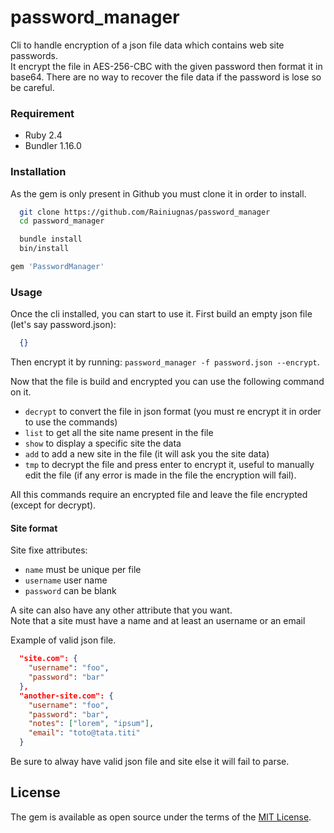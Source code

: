 # password_manager

Cli to handle encryption of a json file data which contains web site passwords.  
It encrypt the file in AES-256-CBC with the given password then format it in base64.
There are no way to recover the file data if the password is lose so be careful.

### Requirement
- Ruby 2.4
- Bundler 1.16.0

### Installation

As the gem is only present in Github you must clone it in order to install.

```sh
  git clone https://github.com/Rainiugnas/password_manager
  cd password_manager

  bundle install
  bin/install
```

```ruby
gem 'PasswordManager'
```

### Usage

Once the cli installed, you can start to use it.
First build an empty json file (let's say password.json):

```json
  {}
```

Then encrypt it by running: `password_manager -f password.json --encrypt`.

Now that the file is build and encrypted you can use the following command on it.

- `decrypt` to convert the file in json format (you must re encrypt it in order to use the commands)
- `list` to get all the site name present in the file
- `show` to display a specific site the data
- `add` to add a new site in the file (it will ask you the site data)
- `tmp` to decrypt the file and press enter to encrypt it, useful to manually edit the file (if any error is made in the file the encryption will fail).

All this commands require an encrypted file and leave the file encrypted (except for decrypt).

#### Site format

Site fixe attributes:

- `name` must be unique per file
- `username` user name
- `password` can be blank

A site can also have any other attribute that you want.  
Note that a site must have a name and at least an username or an email

Example of valid json file.
```json
  "site.com": {
    "username": "foo",
    "password": "bar"
  },
  "another-site.com": {
    "username": "foo",
    "password": "bar",
    "notes": ["lorem", "ipsum"],
    "email": "toto@tata.titi"
  }
```

Be sure to alway have valid json file and site else it will fail to parse.

## License

The gem is available as open source under the terms of the [MIT License](https://opensource.org/licenses/MIT).
